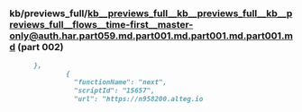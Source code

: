 ### kb/previews_full/kb__previews_full__kb__previews_full__kb__previews_full__flows__time-first__master-only@auth.har.part059.md.part001.md.part001.md.part001.md (part 002)

```md
      },
              {
                "functionName": "next",
                "scriptId": "15657",
                "url": "https://n958200.alteg.io
```

```
